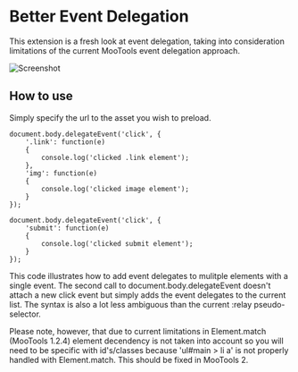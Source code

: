 Better Event Delegation
===========

This extension is a fresh look at event delegation, taking into consideration limitations of the current MooTools event delegation approach.

![Screenshot](http://www.sixtyseconds.co.za/playground/eventdelegation/screen.png)

How to use
----------

Simply specify the url to the asset you wish to preload.

    document.body.delegateEvent('click', {
		'.link': function(e)
		{
			console.log('clicked .link element');
		},		
		'img': function(e)
		{
			console.log('clicked image element');
		}
    });

    document.body.delegateEvent('click', {
		'submit': function(e)
		{
			console.log('clicked submit element');
		}
    });
	
This code illustrates how to add event delegates to mulitple elements with a single event. The second call to document.body.delegateEvent doesn't attach a new click event but simply adds the event delegates to the current list. The syntax is also a lot less ambiguous than the current :relay pseudo-selector.

Please note, however, that due to current limitations in Element.match (MooTools 1.2.4) element decendency is not taken into account so you will need to be specific with id's/classes because 'ul#main > li a' is not properly handled with Element.match. This should be fixed in MooTools 2.